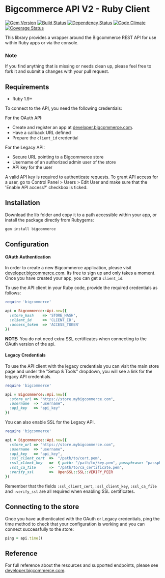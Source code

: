 # Bigcommerce API V2 - Ruby Client

[![Gem Version](https://badge.fury.io/rb/bigcommerce.png)](https://rubygems.org/gems/bigcommerce)
[![Build Status](https://travis-ci.org/bigcommerce/bigcommerce-api-ruby.png?branch=master)](https://travis-ci.org/bigcommerce/bigcommerce-api-ruby)
[![Dependency Status](https://gemnasium.com/bigcommerce/bigcommerce-api-ruby.png?travis)](https://gemnasium.com/bigcommerce/bigcommerce-api-ruby)
[![Code Climate](https://codeclimate.com/github/bigcommerce/bigcommerce-api-ruby.png)](https://codeclimate.com/github/bigcommerce/bigcommerce-api-ruby)
[![Coverage Status](https://coveralls.io/repos/bigcommerce/bigcommerce-api-ruby/badge.png?branch=master)](https://coveralls.io/r/bigcommerce/bigcommerce-api-ruby?branch=master)

This library provides a wrapper around the Bigcommerce REST API for use within
Ruby apps or via the console.

### Note

If you find anything that is missing or needs clean up, please feel free to fork
it and submit a changes with your pull request.

## Requirements

- Ruby 1.9+

To connect to the API, you need the following credentials:

For the OAuth API:

- Create and register an app at [developer.bigcommerce.com](https://developer.bigcommerce.com).
- Have a callback URL defined
- Prepare the `client_id` credential

For the Legacy API:

- Secure URL pointing to a Bigcommerce store
- Username of an authorized admin user of the store
- API key for the user

A valid API key is required to authenticate requests. To grant API access for a user, go to Control Panel > Users > Edit User and make sure that the 'Enable API access?' checkbox is ticked.

## Installation

Download the lib folder and copy it to a path accessible within your app, or
install the package directly from Rubygems:

```sh
gem install bigcommerce
```

## Configuration

#### OAuth Authentication

In order to create a new Bigcommerce application, please visit [developer.bigcommerce.com](https://developer.bigcommerce.com). Its free to sign up and only takes a moment. Once you have created your app, you can get a `client_id`.

To use the API client in your Ruby code, provide the required credentials as
follows:

```rb
require 'bigcommerce'

api = Bigcommerce::Api.new({
  :store_hash    => 'STORE_HASH',
  :client_id     => 'CLIENT_ID',
  :access_token  => 'ACCESS_TOKEN'
})
```

__NOTE:__ You do not need extra SSL certificates when connecting to the OAuth version of the api.

#### Legacy Credentials

To use the API client with the legacy credentials you can visit the main store page and under the "Setup & Tools" dropdown, you will see a link for the legacy API credentials.

```rb
require 'bigcommerce'

api = Bigcommerce::Api.new({
  :store_url => "https://store.mybigcommerce.com",
  :username  => "username",
  :api_key   => "api_key"
})
```

You can also enable SSL for the Legacy API.

```rb
require 'bigcommerce'

api = Bigcommerce::Api.new({
  :store_url => "https://store.mybigcommerce.com",
  :username  => "username",
  :api_key   => "api_key",
  :ssl_client_cert  =>  "/path/to/cert.pem",
  :ssl_client_key   =>  { path: "/path/to/key.pem", passphrase: "passphrase, if any" },
  :ssl_ca_file      =>  "/path/to/ca_certificate.pem",
  :verify_ssl       =>  OpenSSL::SSL::VERIFY_PEER
})
```
Remember that the fields `:ssl_client_cert`, `:ssl_client_key`, `:ssl_ca_file`
and `:verify_ssl` are all required when enabling SSL certificates.

## Connecting to the store

Once you have authenticated with the OAuth or Legacy credentials, ping the time method to check that your configuration is working and you can connect successfully to the store:

```rb
ping = api.time()
```

## Reference

For full reference about the resources and supported endpoints, please see [developer.bigcommerce.com](https://developer.bigcommerce.com).